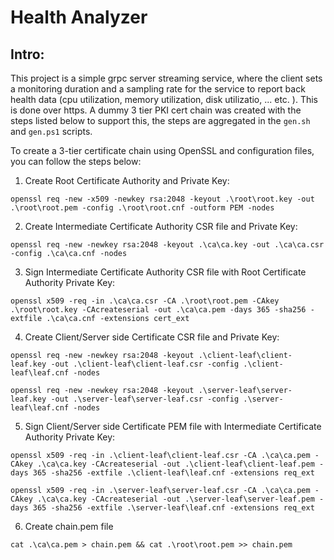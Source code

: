 # Health Analyzer
## Intro:
This project is a simple grpc server streaming service, where the client sets a monitoring duration and a sampling rate for the service to report back health data (cpu utilization, memory utilization, disk utilizatio, ... etc. ).
This is done over https. A dummy 3 tier PKI cert chain was created with the steps listed below to support this, the steps are aggregated in the `gen.sh` and `gen.ps1` scripts.



To create a 3-tier certificate chain using OpenSSL and configuration files, you can follow the steps below:

1. Create Root Certificate Authority and Private Key:
```
openssl req -new -x509 -newkey rsa:2048 -keyout .\root\root.key -out .\root\root.pem -config .\root\root.cnf -outform PEM -nodes
```

2. Create Intermediate Certificate Authority CSR file and Private Key:
```
openssl req -new -newkey rsa:2048 -keyout .\ca\ca.key -out .\ca\ca.csr -config .\ca\ca.cnf -nodes
```

3. Sign Intermediate Certificate Authority CSR file with Root Certificate Authority Private Key:
```
openssl x509 -req -in .\ca\ca.csr -CA .\root\root.pem -CAkey .\root\root.key -CAcreateserial -out .\ca\ca.pem -days 365 -sha256 -extfile .\ca\ca.cnf -extensions cert_ext
```

4. Create Client/Server side Certificate CSR file and Private Key:
```
openssl req -new -newkey rsa:2048 -keyout .\client-leaf\client-leaf.key -out .\client-leaf\client-leaf.csr -config .\client-leaf\leaf.cnf -nodes

openssl req -new -newkey rsa:2048 -keyout .\server-leaf\server-leaf.key -out .\server-leaf\server-leaf.csr -config .\server-leaf\leaf.cnf -nodes
```

5. Sign Client/Server side Certificate PEM file with Intermediate Certificate Authority Private Key:
```
openssl x509 -req -in .\client-leaf\client-leaf.csr -CA .\ca\ca.pem -CAkey .\ca\ca.key -CAcreateserial -out .\client-leaf\client-leaf.pem -days 365 -sha256 -extfile .\client-leaf\leaf.cnf -extensions req_ext

openssl x509 -req -in .\server-leaf\server-leaf.csr -CA .\ca\ca.pem -CAkey .\ca\ca.key -CAcreateserial -out .\server-leaf\server-leaf.pem -days 365 -sha256 -extfile .\server-leaf\leaf.cnf -extensions req_ext
```

6. Create chain.pem file
```
cat .\ca\ca.pem > chain.pem && cat .\root\root.pem >> chain.pem
```
